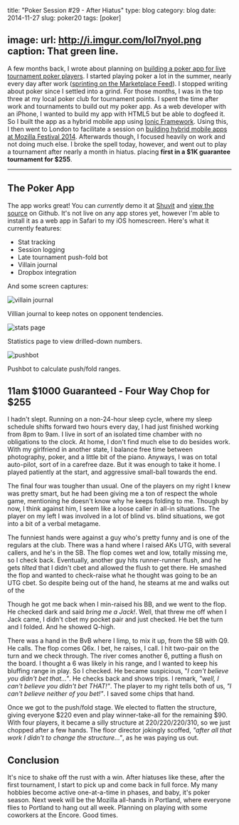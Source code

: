 title: "Poker Session #29 - After Hiatus"
type: blog
category: blog
date: 2014-11-27
slug: poker20
tags: [poker]

image:
    url: http://i.imgur.com/IoI7nyol.png
    caption: That green line.
---

A few months back, I wrote about planning on [building a poker app for live
tournament poker players](/blog/poker19). I started playing poker a lot in the
summer, nearly every day after work ([sprinting on the Marketplace
Feed](/blog/feed)). I stopped writing about poker since I settled into a
grind. For those months, I was in the top three at my local poker club for
tournament points. I spent the time after work and tournaments to build out my
poker app. As a web developer with an iPhone, I wanted to build my app with
HTML5 but be able to dogfeed it. So I built the app as a hybrid mobile app
using [Ionic Framework](http://ionicframework.com). Using this, I then went to
London to facilitate a session on [building hybrid mobile apps at Mozilla
Festival 2014](/blog/mozfest). Afterwards though, I focused heavily on work and
not doing much else. I broke the spell today, however, and went out to play a
tournament after nearly a month in hiatus. placing **first in a $1K guarantee
tournament for $255**.

---

## The Poker App

The app works great! You can *currently* demo it at
[Shuvit](https://shuvit.ngokevin.com) and [view the
source](https://github.com/ngokevin/shuvit) on Github. It's not live on any app
stores yet, however I'm able to install it as a web app in Safari to my iOS
homescreen.  Here's what it currently features:

- Stat tracking
- Session logging
- Late tournament push-fold bot
- Villain journal
- Dropbox integration

And some screen captures:

![villain journal](http://i.imgur.com/JsKod2Al.png)
<div class="page-caption"><span>
  Villian journal to keep notes on opponent tendencies.
</div></span>

![stats page](http://i.imgur.com/XakXr1Hl.png)
<div class="page-caption"><span>
  Statistics page to view drilled-down numbers.
</div></span>

![pushbot](http://i.imgur.com/jTe0tWQl.png)
<div class="page-caption"><span>
  Pushbot to calculate push/fold ranges.
</div></span>

## 11am $1000 Guaranteed - Four Way Chop for $255

I hadn't slept. Running on a non-24-hour sleep cycle, where my sleep schedule
shifts forward two hours every day, I had just finished working from 8pm to
9am. I live in sort of an isolated time chamber with no obligations to the
clock. At home, I don't find much else to do besides work. With my girlfriend
in another state, I balance free time between photography, poker, and a little
bit of the piano. Anyways, I was on total auto-pilot, sort of in a carefree
daze. But it was enough to take it home. I played patiently at the start,
and aggressive small-ball towards the end.

The final four was tougher than usual. One of the players on my right I knew
was pretty smart, but he had been giving me a ton of respect the whole game,
mentioning he doesn't know why he keeps folding to me. Though by now, I think
against him, I seem like a loose caller in all-in situations. The player on
my left I was involved in a lot of blind vs. blind situations, we got into
a bit of a verbal metagame.

The funniest hands were against a guy who's pretty funny and is one of the
regulars at the club. There was a hand where I raised AKs UTG, with several
callers, and he's in the SB. The flop comes wet and low, totally missing me, so
I check back. Eventually, another guy hits runner-runner flush, and he gets
*tilted* that I didn't cbet and allowed the flush to get there. He smashed
the flop and wanted to check-raise what he thought was going to be an UTG
cbet. So despite being out of the hand, he steams at me and walks out of the

Though he got me back when I min-raised his BB, and we went to the flop. He
checked dark and said *bring me a Jack!*. Well, that threw me off when I Jack
came, I didn't cbet my pocket pair and just checked. He bet the turn and I
folded. And he showed Q-high.

There was a hand in the BvB where I limp, to mix it up, from the SB with Q9. He
calls. The flop comes Q6x. I bet, he raises, I call. I hit two-pair on the turn
and we check through.  The river comes another 6, putting a flush on the board.
I thought a 6 was likely in his range, and I wanted to keep his bluffing range
in play. So I checked. He became suspicious, "*I can't believe you didn't bet
that..."*. He checks back and shows trips. I remark, *"well, I can't believe you
didn't bet THAT!"*. The player to my right tells both of us, *"I can't
believe neither of you bet!"*. I saved some chips that hand.

Once we got to the push/fold stage. We elected to flatten the structure, giving
everyone $220 even and play winner-take-all for the remaining $90. With
four players, it became a silly structure at 220/220/220/310, so we just
chopped after a few hands. The floor director jokingly scoffed, *"after all
that work I didn't to change the structure..."*, as he was paying us out.

## Conclusion

It's nice to shake off the rust with a win. After hiatuses like these, after
the first tournament, I start to pick up and come back in full force. My many
hobbies become active one-at-a-time in phases, and baby, it's poker season.
Next week will be the Mozilla all-hands in Portland, where everyone flies to
Portland to hang out all week. Planning on playing with some coworkers at the
Encore. Good times.
